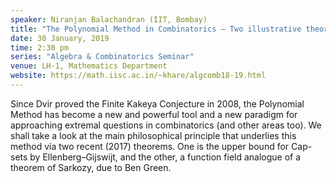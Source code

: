 ```yaml
---
speaker: Niranjan Balachandran (IIT, Bombay)
title: "The Polynomial Method in Combinatorics – Two illustrative theorems"
date: 30 January, 2019
time: 2:30 pm
series: "Algebra & Combinatorics Seminar"
venue: LH-1, Mathematics Department
website: https://math.iisc.ac.in/~khare/algcomb18-19.html
---
```


 Since Dvir proved the Finite Kakeya Conjecture in 2008, the Polynomial Method
 has become a new and powerful tool and a new paradigm for approaching extremal
 questions in combinatorics (and other areas too). We shall take a look at the
 main philosophical principle that underlies this method via two recent (2017)
 theorems. One is the upper bound for Cap-sets by Ellenberg–Gijswijt, and the
 other, a function field analogue of a theorem of Sarkozy, due to Ben Green.
